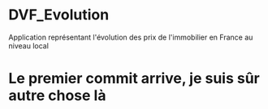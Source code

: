 # DVF_Evolution
Application représentant l'évolution des prix de l'immobilier en France au niveau local 

# Le premier commit arrive, je suis sûr autre chose là

